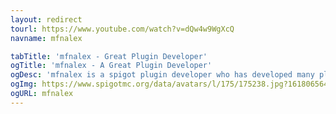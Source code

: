 ```yaml
---
layout: redirect
tourl: https://www.youtube.com/watch?v=dQw4w9WgXcQ
navname: mfnalex

tabTitle: 'mfnalex - Great Plugin Developer'
ogTitle: 'mfnalex - A Great Plugin Developer'
ogDesc: 'mfnalex is a spigot plugin developer who has developed many plugins which add improvements to vanilla features like dying and farming'
ogImg: https://www.spigotmc.org/data/avatars/l/175/175238.jpg?1618065642
ogURL: mfnalex
---
```

